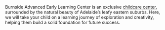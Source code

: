 Burnside Advanced Early Learning Center is an exclusive <a href="https://www.burnsideaelc.com.au/">childcare center</a>, surrounded by the natural beauty of Adelaide’s leafy eastern suburbs. Here, we will take your child on a learning journey of exploration and creativity, helping them build a solid foundation for future success.
